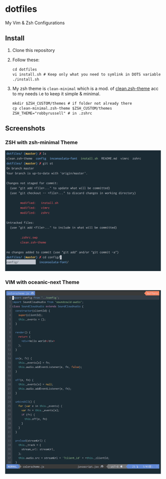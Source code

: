 # dotfiles
My Vim &amp; Zsh Configurations

## Install
1. Clone this repository
2. Follow these:

    ```shell
    cd dotfiles
    vi install.sh # Keep only what you need to symlink in DOTS variable
    ./install.sh
    ```
3. My zsh theme is `clean-minimal` which is a mod. of [clean.zsh-theme](https://github.com/robbyrussell/oh-my-zsh/blob/master/themes/clean.zsh-theme) acc to my needs i.e to keep it simple & minimal.

    ```shell
    mkdir $ZSH_CUSTOM/themes # if folder not already there
    cp clean-minimal.zsh-theme $ZSH_CUSTOM/themes
    ZSH_THEME="robbyrussell" # in .zshrc
    ```

## Screenshots
### ZSH with zsh-minimal Theme
![Zsh final look](/screenshots/zsh.png?raw=true "Zsh look with clean-minimal theme")

### VIM with oceanic-next Theme
![Vim final look](/screenshots/vim-look.png?raw=true "React code in VIM")
